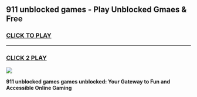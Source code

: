 
## 911 unblocked games - Play Unblocked Gmaes & Free
<h3>
<a href="https://news.freeplayer.one?title=911_unblocked_games&ref=16F">CLICK TO PLAY</a></h3>
<hr>

<h3>
<a href="https://news.freeplayer.one?title=911_unblocked_games&ref=16F">CLICK 2 PLAY</a>
  
</h3>

<a href="https://news.freeplayer.one?title=911_unblocked_games&ref=16F/"><img src="https://clearcache.store/games.png"></a>


**911 unblocked games games unblocked: Your Gateway to Fun and Accessible Online Gaming**
